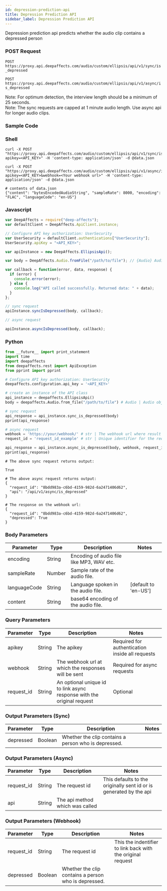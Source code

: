 ```yaml
---
id: depression-prediction-api
title: Depression Prediction API
sidebar_label: Depression Prediction API
---
```


Depression prediction api predicts whether the audio clip contains a depressed person

### POST Request

`POST https://proxy.api.deepaffects.com/audio/custom/ellipsis/api/v1/sync/is_depressed`

`POST https://proxy.api.deepaffects.com/audio/custom/ellipsis/api/v1/async/is_depressed`

<aside class="notice">
  Note: For optimum detection, the interview length should be a minimum of 25 seconds.
</aside>

<aside class="warning">
  Note: The sync requests are capped at 1 minute audio length. Use async api for longer audio clips.
</aside>

### Sample Code

### Shell

```shell
curl -X POST "https://proxy.api.deepaffects.com/audio/custom/ellipsis/api/v1/sync/is_depressed?apikey=<API_KEY>" -H 'content-type: application/json' -d @data.json

curl -X POST "https://proxy.api.deepaffects.com/audio/custom/ellipsis/api/v1/async/is_depressed?apikey=<API_KEY>&webhook=<Your webhook url>" -H 'content-type: application/json' -d @data.json

# contents of data.json
{"content": "bytesEncodedAudioString", "sampleRate": 8000, "encoding": "FLAC", "languageCode": "en-US"}
```

### Javascript

```javascript
var DeepAffects = require("deep-affects");
var defaultClient = DeepAffects.ApiClient.instance;

// Configure API key authorization: UserSecurity
var UserSecurity = defaultClient.authentications["UserSecurity"];
UserSecurity.apiKey = "<API_KEY>";

var apiInstance = new DeepAffects.EllipsisApi();

var body = DeepAffects.Audio.fromFile("/path/to/file"); // {Audio} Audio object

var callback = function(error, data, response) {
  if (error) {
    console.error(error);
  } else {
    console.log("API called successfully. Returned data: " + data);
  }
};

// sync request
apiInstance.syncIsDepressed(body, callback);

// async request

apiInstance.asyncIsDepressed(body, callback);
```

### Python

```python
from __future__ import print_statement
import time
import deepaffects
from deepaffects.rest import ApiException
from pprint import pprint

# Configure API key authorization: UserSecurity
deepaffects.configuration.api_key = '<API_KEY>'

# create an instance of the API class
api_instance = deepaffects.EllipsisApi()
body = deepaffects.Audio.from_file("/path/to/file") # Audio | Audio object that needs to be featurized.

# sync request
api_response = api_instance.sync_is_depressed(body)
pprint(api_response)

# async request
webhook = 'https://your/webhook/' # str | The webhook url where result from async resource is posted
request_id = 'request_id_example' # str | Unique identifier for the request (optional)

api_response = api_instance.async_is_depressed(body, webhook, request_id=request_id)
pprint(api_response)
```

```shell
# The above sync request returns output:

True

# The above async request returns output:
{
  "request_id": "8bdd983a-c6bd-4159-982d-6a2471406d62",
  "api": "/api/v1/async/is_depressed"
}

# The response on the webhook url:
{
  "request_id": "8bdd983a-c6bd-4159-982d-6a2471406d62",
  "depressed": True
}
```

### Body Parameters

| Parameter    | Type   | Description                               | Notes                        |
| ------------ | ------ | ----------------------------------------- | ---------------------------- |
| encoding     | String | Encoding of audio file like MP3, WAV etc. |                              |
| sampleRate   | Number | Sample rate of the audio file.            |                              |
| languageCode | String | Language spoken in the audio file.        | [default to &#39;en-US&#39;] |
| content      | String | base64 encoding of the audio file.        |                              |

### Query Parameters

| Parameter  | Type   | Description                                                            | Notes                                           |
| ---------- | ------ | ---------------------------------------------------------------------- | ----------------------------------------------- |
| apikey    | String | The apikey                                                             | Required for authentication inside all requests |
| webhook    | String | The webhook url at which the responses will be sent                    | Required for async requests                     |
| request_id | String | An optional unique id to link async response with the original request | Optional                                        |

### Output Parameters (Sync)

| Parameter | Type    | Description                                          | Notes |
| --------- | ------- | ---------------------------------------------------- | ----- |
| depressed | Boolean | Whether the clip contains a person who is depressed. |       |

### Output Parameters (Async)

| Parameter  | Type   | Description                     | Notes                                                              |
| ---------- | ------ | ------------------------------- | ------------------------------------------------------------------ |
| request_id | String | The request id                  | This defaults to the originally sent id or is generated by the api |
| api        | String | The api method which was called |                                                                    |

### Output Parameters (Webhook)

| Parameter  | Type    | Description                                          | Notes                                                       |
| ---------- | ------- | ---------------------------------------------------- | ----------------------------------------------------------- |
| request_id | String  | The request id                                       | This the indentifier to link back with the original request |
| depressed  | Boolean | Whether the clip contains a person who is depressed. |                                                             |

